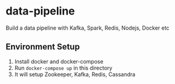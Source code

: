 # data-pipeline
Build a data pipeline with Kafka, Spark, Redis, Nodejs, Docker etc

## Environment Setup
1. Install docker and docker-compose
2. Run ```docker-compose up```  in this directory
3. It will setup Zookeeper, Kafka, Redis, Cassandra